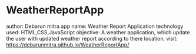# WeatherReportApp
author: Debarun mitra
app name: Weather Report Application
technology used:  HTML,CSS,JavaScript
objective:  A weather application, which update the user with updated weather report according to there location.
visit: https://debarunmitra.github.io/WeatherReportApp/

